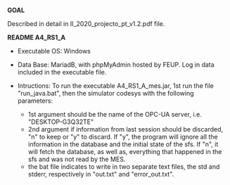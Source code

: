 ****GOAL****

Described in detail in II_2020_projecto_pt_v1.2.pdf file.

****README A4_RS1_A****

* Executable OS: Windows
* Data Base: MariadB, with phpMyAdmin hosted by FEUP. Log in data included in the executable file.

* Intructions: To run the executable A4_RS1_A_mes.jar, 1st run the file "run_java.bat", then the simulator codesys with the following parameters:
	- 1st argument should be the name of the OPC-UA server, i.e. "DESKTOP-G3Q32TE"
	- 2nd argument if information from last session should be discarded, "n" to keep or "y" to discard.
	 If "y", the program will ignore all the information in the database and the initial state of the sfs.
	 If "n", it will fetch the database, as well as,  everything that happened in the sfs and was not read by the MES.
	 - the bat file indicates to write in two separate text files, the std and stderr, respectively in "out.txt" and "error_out.txt".
	 
